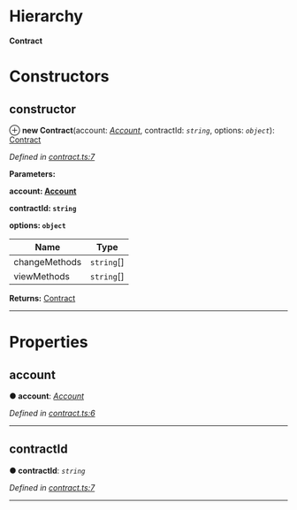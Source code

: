 

# Hierarchy

**Contract**

# Constructors

<a id="constructor"></a>

##  constructor

⊕ **new Contract**(account: *[Account](_account_.account.md)*, contractId: *`string`*, options: *`object`*): [Contract](_contract_.contract.md)

*Defined in [contract.ts:7](https://github.com/nearprotocol/nearlib/blob/7c6612b/src.ts/contract.ts#L7)*

**Parameters:**

**account: [Account](_account_.account.md)**

**contractId: `string`**

**options: `object`**

| Name | Type |
| ------ | ------ |
| changeMethods | `string`[] |
| viewMethods | `string`[] |

**Returns:** [Contract](_contract_.contract.md)

___

# Properties

<a id="account"></a>

##  account

**● account**: *[Account](_account_.account.md)*

*Defined in [contract.ts:6](https://github.com/nearprotocol/nearlib/blob/7c6612b/src.ts/contract.ts#L6)*

___
<a id="contractid"></a>

##  contractId

**● contractId**: *`string`*

*Defined in [contract.ts:7](https://github.com/nearprotocol/nearlib/blob/7c6612b/src.ts/contract.ts#L7)*

___

